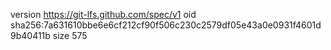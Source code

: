 version https://git-lfs.github.com/spec/v1
oid sha256:7a631610bbe6e6cf212cf90f506c230c2579df05e43a0e0931f4601d9b40411b
size 575
